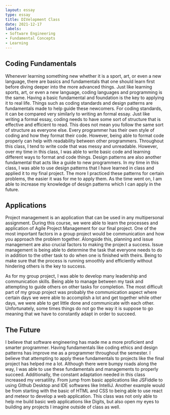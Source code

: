 ```yaml
---
layout: essay
type: essay
title: DIVelopment Class
date: 2021-12-17
labels:
- Software Engineering
- Fundamental Concepts
- Learning
---
```


## Coding Fundamentals

Whenever learning something new whether it is a sport, art, or even a new language, there are basics and fundamentals that one should learn first before diving deeper into the more advanced things. Just like learning sports, art, or even a new language, coding languages and programming is the same. Having a basic fundamental and foundation is the key to applying it to real life. Things such as coding standards and design patterns are fundamentals made to help guide these newcomers. For coding standards, it can be compared very similarly to writing an formal essay. Just like writing a formal essay, coding needs to have some sort of structure that is effective and efficient to read. This does not mean you follow the same sort of structure as everyone else. Every programmer has their own style of coding and how they format their code. However, being able to format code properly can help with readability between other programmers. Throughout this class, I tend to write code that was messy and unreadable. However, over my time in this class, I was able to write basic code and learning different ways to format and code things. Design patterns are also another fundamental that acts like a guide to new programmers. In my time in this class, I was able to use design patterns that I have learned in class and applied it to my final project. The more I practiced these patterns for certain problems, the easier it was for me to apply them. As the time went on, I am able to increase my knowledge of design patterns which I can apply in the future.

## Applications

Project management is an application that can be used in any multipersonal assignment. During this course, we were able to learn the processes and application of Agile Project Management for our final project. One of the most important factors in a group project would be communication and how you approach the problem together. Alongside this, planning and issue management are also crucial factors to making the project a success. Issue management is being able to determine the task that everyone needs to do in addition to the other task to do when one is finished with theirs. Being to make sure that the process is running smoothly and efficiently without hindering others is the key to success. 

As for my group project, I was able to develop many leadership and communication skills. Being able to manage between my task and attempting to guide others on other tasks for completion. The most difficult part of my group project was probably the communication aspect where certain days we were able to accomplish a lot and get together while other days, we were able to get little done and communicate with each other. Unfortunately, some times things do not go the way it is suppose to go meaning that we have to constantly adapt  in order to succeed. 

## The Future
I believe that software engineering has made me a more proficient and smarter programmer. Having fundamentals like coding ethics and design patterns has improve me as a programmer throughout the semester. I believe that attempting to apply these fundamentals to projects like the final project has helped me a lot. Although there were bumpy roads along the way, I was able to use these fundamentals and managements to properly succeed. Additionally, the constant adaptation needed in this class increased my versatility. From jump from basic applications like JSFiddle to using Github Desktop and IDE softwares like IntelliJ. Another example would be from starting with the basic of HTML and CSS to being able to use react and meteor to develop a web application. This class was not only able to help me build basic web applications like Digits, but also open my eyes to building any projects I imagine outside of class as well. 
